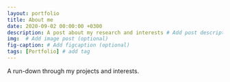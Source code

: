 ```yaml
---
layout: portfolio
title: About me
date: 2020-09-02 00:00:00 +0300
description: A post about my research and interests # Add post description (optional)
img:  # Add image post (optional)
fig-caption: # Add figcaption (optional)
tags: [Portfolio] # add tag
---
```

A run-down through my projects and interests.

